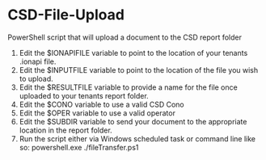 # CSD-File-Upload
PowerShell script that will upload a document to the CSD report folder


1. Edit the $IONAPIFILE variable to point to the location of your tenants .ionapi file.
2. Edit the $INPUTFILE variable to point to the location of the file you wish to upload.
3. Edit the $RESULTFILE variable to provide a name for the file once uploaded to your tenants report folder.
4. Edit the $CONO variable to use a valid CSD Cono
5. Edit the $OPER variable to use a valid operator 
6. Edit the $SUBDIR variable to send your document to the appropriate location in the report folder. 
7. Run the script either via Windows scheduled task or command line like so: powershell.exe ./fileTransfer.ps1
